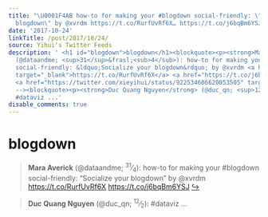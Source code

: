 ```yaml
---
title: "\U0001F4AB how-to for making your #blogdown social-friendly: \"Socialize your
  blogdown\" by @xvrdm https://t.co/RurfUvRf6X… https://t.co/j6bqBm6YSJ"
date: '2017-10-24'
linkTitle: /post/2017/10/24/
source: Yihui's Twitter Feeds
description: ' <h1 id="blogdown">blogdown</h1><blockquote><p><strong>Mara Averick</strong>
  (@dataandme; <sup>31</sup>&frasl;<sub>4</sub>): how-to for making your #blogdown
  social-friendly: &ldquo;Socialize your blogdown&rdquo; by @xvrdm <a href="https://t.co/RurfUvRf6X"
  target="_blank">https://t.co/RurfUvRf6X</a> <a href="https://t.co/j6bqBm6YSJ" target="_blank">https://t.co/j6bqBm6YSJ</a>
  <a href="https://twitter.com/xieyihui/status/922534606620053505" target="_blank">&#8618;</a></p></blockquote><!--
  --><blockquote><p><strong>Duc Quang Nguyen</strong> (@duc_qn; <sup>12</sup>&frasl;<sub>2</sub>):
  #dataviz ...'
disable_comments: true
---
```

 <h1 id="blogdown">blogdown</h1><blockquote><p><strong>Mara Averick</strong> (@dataandme; <sup>31</sup>&frasl;<sub>4</sub>): how-to for making your #blogdown social-friendly: &ldquo;Socialize your blogdown&rdquo; by @xvrdm <a href="https://t.co/RurfUvRf6X" target="_blank">https://t.co/RurfUvRf6X</a> <a href="https://t.co/j6bqBm6YSJ" target="_blank">https://t.co/j6bqBm6YSJ</a> <a href="https://twitter.com/xieyihui/status/922534606620053505" target="_blank">&#8618;</a></p></blockquote><!-- --><blockquote><p><strong>Duc Quang Nguyen</strong> (@duc_qn; <sup>12</sup>&frasl;<sub>2</sub>): #dataviz ...